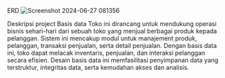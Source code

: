 ERD
![Screenshot 2024-06-27 081356](https://github.com/loisee-cloud/UAS_BDL/assets/173968345/72f4ed8b-3818-4031-8148-cb027c39ce54)

Deskripsi project
Basis data Toko ini dirancang untuk mendukung operasi bisnis sehari-hari dari sebuah toko yang menjual berbagai produk kepada pelanggan. 
Sistem ini mencakup modul untuk manajement produk, pelanggan, transaksi penjualan, serta detail penjualan.
Dengan basis data ini, toko dapat melacak inventaris, penjualan, dan interaksi pelanggan secara efisien.
Desain basis data ini memfasilitasi penyimpanan data yang terstruktur, integritas data, serta kemudahan akses dan analisis.

